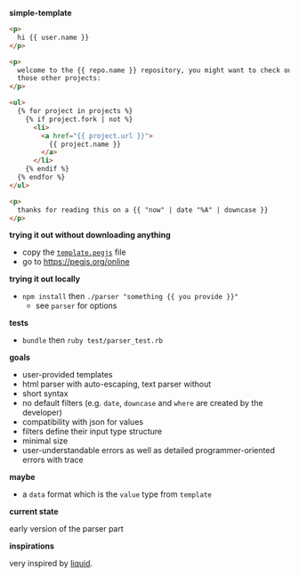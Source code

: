 **simple-template**

```html
<p>
  hi {{ user.name }}
</p>

<p>
  welcome to the {{ repo.name }} repository, you might want to check out
  those other projects:
</p>

<ul>
  {% for project in projects %}
    {% if project.fork | not %}
      <li>
        <a href="{{ project.url }}">
          {{ project.name }}
        </a>
      </li>
    {% endif %}
  {% endfor %}
</ul>

<p>
  thanks for reading this on a {{ "now" | date "%A" | downcase }}
</p>
```

**trying it out without downloading anything**

- copy the [`template.pegjs`](https://raw.githubusercontent.com/simple-updates/template/master/template.pegjs) file
- go to <https://pegjs.org/online>

**trying it out locally**

- `npm install` then `./parser "something {{ you provide }}"`
  - see `parser` for options

**tests**

- `bundle` then `ruby test/parser_test.rb`

**goals**

- user-provided templates
- html parser with auto-escaping, text parser without
- short syntax
- no default filters (e.g. `date`, `downcase` and `where` are created by the developer)
- compatibility with json for values
- filters define their input type structure
- minimal size
- user-understandable errors as well as detailed programmer-oriented errors with trace

**maybe**

- a `data` format which is the `value` type from `template`

**current state**

early version of the parser part

**inspirations**

very inspired by [liquid](https://shopify.github.io/liquid/).
